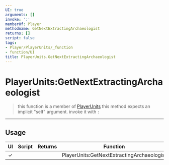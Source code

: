 ```yaml
---
UI: true
arguments: []
invoke: ':'
memberOf: Player
methodname: GetNextExtractingArchaeologist
returns: []
script: false
tags:
- Player/PlayerUnits/_function
- function/UI
title: PlayerUnits.GetNextExtractingArchaeologist
---
```

# PlayerUnits:GetNextExtractingArchaeologist
> this function is a member of [PlayerUnits](civ-6/lua/PlayerUnits.md)
> this method expects an implicit "self" argument. invoke it with `:`
-----
## Usage
|  UI | Script | Returns | Function | Arguments |
|:---:|:------:|-------:|:--------:|:---------|
|✓| ||PlayerUnits:GetNextExtractingArchaeologist||
